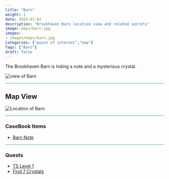 ```yaml
---
title: "Barn"
weight: 1
date: 2024-01-02
description: "Brookhaven Barn location view and related secrets"
image: maps/barn.jpg
images:
- images/maps/barn.jpg
Categories: ["point of interest","map"]
Tags: ["Barn"]
draft: false
--- 
```


The Brookhaven Barn is hiding a note and a mysterious crystal. 

![view of Barn](/images/maps/barn.jpg)

<hr style="background-color: #28b44c" size=8>

## Map View

![Location of Barn](/images/maps/barn.png)

<hr style="background-color: #28b44c" size=8>

### CaseBook Items

- [Barn Note](/casebook/notes/mrb/#barn)

<hr style="background-color: #28b44c" size=8>

### Quests

- [TS Level 1](/lore/special_tools/#ts-level-1)
- [Find 7 Crystals](/lore/quests/#find-7-crystals)